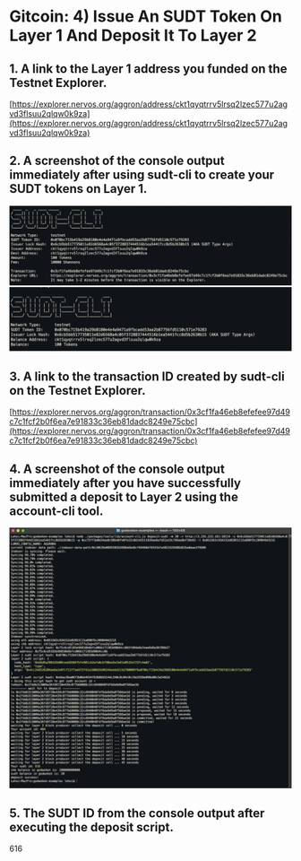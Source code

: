 # Gitcoin: 4) Issue An SUDT Token On Layer 1 And Deposit It To Layer 2

## 1. A link to the Layer 1 address you funded on the Testnet Explorer.
[https://explorer.nervos.org/aggron/address/ckt1qyqtrrv5lrsq2lzec577u2agvd3flsuu2qlqw0k9za](https://explorer.nervos.org/aggron/address/ckt1qyqtrrv5lrsq2lzec577u2agvd3flsuu2qlqw0k9za)

## 2. A screenshot of the console output immediately after using sudt-cli to create your SUDT tokens on Layer 1.
![](create_sudt.png)
![](sudt_balance.png)

## 3. A link to the transaction ID created by sudt-cli on the Testnet Explorer.
[https://explorer.nervos.org/aggron/transaction/0x3cf1fa46eb8efefee97d49c7c1fcf2b0f6ea7e91833c36eb81dadc8249e75cbc](https://explorer.nervos.org/aggron/transaction/0x3cf1fa46eb8efefee97d49c7c1fcf2b0f6ea7e91833c36eb81dadc8249e75cbc)

## 4. A screenshot of the console output immediately after you have successfully submitted a deposit to Layer 2 using the account-cli tool.
![](deposit.png)


## 5. The SUDT ID from the console output after executing the deposit script.
616